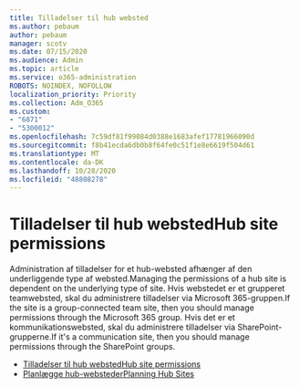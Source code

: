 ```yaml
---
title: Tilladelser til hub websted
ms.author: pebaum
author: pebaum
manager: scotv
ms.date: 07/15/2020
ms.audience: Admin
ms.topic: article
ms.service: o365-administration
ROBOTS: NOINDEX, NOFOLLOW
localization_priority: Priority
ms.collection: Adm_O365
ms.custom:
- "6871"
- "5300012"
ms.openlocfilehash: 7c59df81f99084d0388e1683afef17781966090d
ms.sourcegitcommit: f8b41ecda6db0b8f64fe0c51f1e8e6619f504d61
ms.translationtype: MT
ms.contentlocale: da-DK
ms.lasthandoff: 10/28/2020
ms.locfileid: "48808278"
---
```

# <a name="hub-site-permissions"></a><span data-ttu-id="7aac5-102">Tilladelser til hub websted</span><span class="sxs-lookup"><span data-stu-id="7aac5-102">Hub site permissions</span></span>

<span data-ttu-id="7aac5-103">Administration af tilladelser for et hub-websted afhænger af den underliggende type af websted.</span><span class="sxs-lookup"><span data-stu-id="7aac5-103">Managing the permissions of a hub site is dependent on the underlying type of site.</span></span> <span data-ttu-id="7aac5-104">Hvis webstedet er et grupperet teamwebsted, skal du administrere tilladelser via Microsoft 365-gruppen.</span><span class="sxs-lookup"><span data-stu-id="7aac5-104">If the site is a group-connected team site, then you should manage permissions through the Microsoft 365 group.</span></span> <span data-ttu-id="7aac5-105">Hvis det er et kommunikationswebsted, skal du administrere tilladelser via SharePoint-grupperne.</span><span class="sxs-lookup"><span data-stu-id="7aac5-105">If it's a communication site, then you should manage permissions through the SharePoint groups.</span></span>

- [<span data-ttu-id="7aac5-106">Tilladelser til hub websted</span><span class="sxs-lookup"><span data-stu-id="7aac5-106">Hub site permissions</span></span>](https://docs.microsoft.com/sharepoint/modern-experience-sharing-permissions#hub-site-permissions)  
- [<span data-ttu-id="7aac5-107">Planlægge hub-websteder</span><span class="sxs-lookup"><span data-stu-id="7aac5-107">Planning Hub Sites</span></span>](https://docs.microsoft.com/sharepoint/planning-hub-sites)
